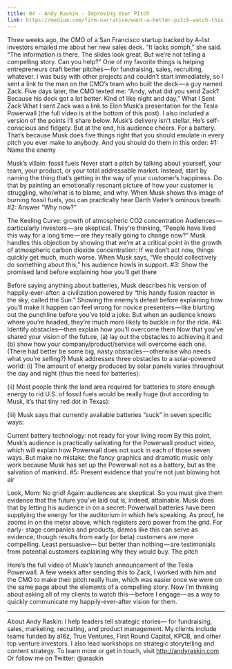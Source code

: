 ```yaml
---
title: 04 - Andy Raskin - Improving Your Pitch
link: https://medium.com/firm-narrative/want-a-better-pitch-watch-this-328b95c2fd0b#.jkv1k4520
---
```


Three weeks ago, the CMO of a San Francisco startup backed by A-list investors emailed me about her new sales deck.
“It lacks oomph,” she said. “The information is there. The slides look great. But we’re not telling a compelling story. Can you help?”
One of my favorite things is helping entrepreneurs craft better pitches — for fundraising, sales, recruiting, whatever. I was busy with other projects and couldn’t start immediately, so I sent a link to the man on the CMO’s team who built the deck — a guy named Zack.
Five days later, the CMO texted me:
“Andy, what did you send Zack? Because his deck got a lot better. Kind of like night and day.”
What I Sent Zack
What I sent Zack was a link to Elon Musk’s presentation for the Tesla Powerwall (the full video is at the bottom of this post). I also included a version of the points I’ll share below.
Musk’s delivery isn’t stellar. He’s self-conscious and fidgety. But at the end, his audience cheers. For a battery.
That’s because Musk does five things right that you should emulate in every pitch you ever make to anybody. And you should do them in this order:
#1: Name the enemy

Musk’s villain: fossil fuels
Never start a pitch by talking about yourself, your team, your product, or your total addressable market. Instead, start by naming the thing that’s getting in the way of your customer’s happiness. Do that by painting an emotionally resonant picture of how your customer is struggling, who/what is to blame, and why. When Musk shows this image of burning fossil fuels, you can practically hear Darth Vader’s ominous breath.
#2: Answer “Why now?”

The Keeling Curve: growth of atmospheric CO2 concentration
Audiences — particularly investors — are skeptical. They’re thinking, “People have lived this way for a long time — are they really going to change now?” Musk handles this objection by showing that we’re at a critical point in the growth of atmospheric carbon dioxide concentration: If we don’t act now, things quickly get much, much worse. When Musk says, “We should collectively do something about this,” his audience howls in support.
#3: Show the promised land before explaining how you’ll get there

Before saying anything about batteries, Musk describes his version of happily-ever-after: a civilization powered by “this handy fusion reactor in the sky, called the Sun.” Showing the enemy’s defeat before explaining how you’ll make it happen can feel wrong for novice presenters — like blurting out the punchline before you’ve told a joke. But when an audience knows where you’re headed, they’re much more likely to buckle in for the ride.
#4: Identify obstacles—then explain how you’ll overcome them
Now that you’ve shared your vision of the future, (a) lay out the obstacles to achieving it and (b) show how your company/product/service will overcome each one. (There had better be some big, nasty obstacles — otherwise who needs what you’re selling?)
Musk addresses three obstacles to a solar-powered world:
(i) The amount of energy produced by solar panels varies throughout the day and night (thus the need for batteries):

(ii) Most people think the land area required for batteries to store enough energy to rid U.S. of fossil fuels would be really huge (but according to Musk, it’s that tiny red dot in Texas):

(iii) Musk says that currently available batteries “suck” in seven specific ways:

Current battery technology: not ready for your living room
By this point, Musk’s audience is practically salivating for the Powerwall product video, which will explain how Powerwall does not suck in each of those seven ways. But make no mistake: the fancy graphics and dramatic music only work because Musk has set up the Powerwall not as a battery, but as the salvation of mankind.
#5: Present evidence that you’re not just blowing hot air

Look, Mom: No grid!
Again: audiences are skeptical. So you must give them evidence that the future you’ve laid out is, indeed, attainable. Musk does that by letting his audience in on a secret: Powerwall batteries have been supplying the energy for the auditorium in which he’s speaking. As proof, he zooms in on the meter above, which registers zero power from the grid.
For early- stage companies and products, demos like this can serve as evidence, though results from early (or beta) customers are more compelling. Least persuasive— but better than nothing — are testimonials from potential customers explaining why they would buy.
The pitch

Here’s the full video of Musk’s launch announcement of the Tesla Powerwall. A few weeks after sending this to Zack, I worked with him and the CMO to make their pitch really hum, which was easier once we were on the same page about the elements of a compelling story. Now I’m thinking about asking all of my clients to watch this — before I engage — as a way to quickly communicate my happily-ever-after vision for them.
* * *
About Andy Raskin:
I help leaders tell strategic stories— for fundraising, sales, marketing, recruiting, and product management. My clients include teams funded by a16z, True Ventures, First Round Capital, KPCB, and other top venture investors. I also lead workshops on strategic storytelling and content strategy. To learn more or get in touch, visit http://andyraskin.com
Or follow me on Twitter: @araskin
